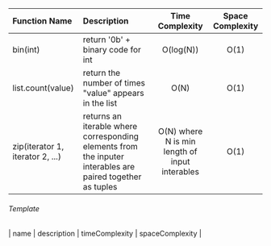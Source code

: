 | Function Name | Description | Time Complexity | Space Complexity |
| :-------- | :-------- | :--------: | :--------: | 
| bin(int) | return '0b' + binary code for int | O(log(N)) | O(1) |
| list.count(value) | return the number of times "value" appears in the list | O(N) | O(1) |
| zip(iterator 1, iterator 2, ...) | returns an iterable where corresponding elements from the inputer interables are paired together as tuples  | O(N) where N is min length of input interables | O(1) | 





###### Template
| name | description | timeComplexity | spaceComplexity | 

